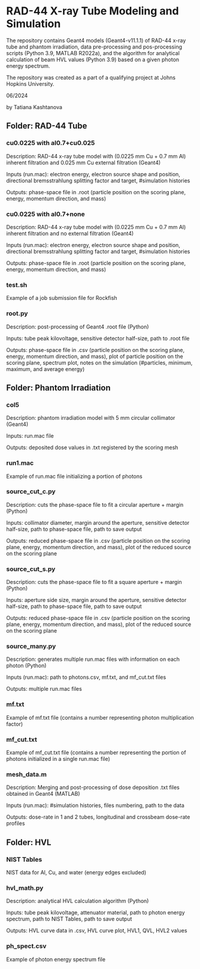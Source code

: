 # RAD-44 X-ray Tube Modeling and Simulation

The repository contains Geant4 models (Geant4-v11.1.1) of RAD-44 x-ray tube and phantom irradiation, data pre-processing and pos-processing scripts (Python 3.9, MATLAB R2022a), and the algorithm for analytical calculation of beam HVL values (Python 3.9) based on a given photon energy spectrum.

The repository was created as a part of a qualifying project at Johns Hopkins University.


06/2024

by Tatiana Kashtanova



## Folder: RAD-44 Tube

### cu0.0225 with al0.7+cu0.025
Description: RAD-44 x-ray tube model with (0.0225 mm Cu + 0.7 mm Al) inherent filtration and 0.025 mm Cu external filtration (Geant4)

Inputs (run.mac): electron energy, electron source shape and position, directional bremsstrahlung splitting factor and target, #simulation histories

Outputs: phase-space file in .root (particle position on the scoring plane, energy, momentum direction, and mass)


### cu0.0225 with al0.7+none
Description: RAD-44 x-ray tube model with (0.0225 mm Cu + 0.7 mm Al) inherent filtration and no external filtration (Geant4)

Inputs (run.mac): electron energy, electron source shape and position, directional bremsstrahlung splitting factor and target, #simulation histories

Outputs: phase-space file in .root (particle position on the scoring plane, energy, momentum direction, and mass)


### test.sh
Example of a job submission file for Rockfish

### root.py
Description: post-processing of Geant4 .root file (Python)

Inputs: tube peak kilovoltage, sensitive detector half-size, path to .root file

Outputs: phase-space file in .csv (particle position on the scoring plane, energy, momentum direction, and mass), plot of particle position on the scoring plane, spectrum plot, notes on the simulation (#particles, minimum, maximum, and average energy)


## Folder: Phantom Irradiation

### col5
Description: phantom irradiation model with 5 mm circular collimator (Geant4)

Inputs: run.mac file

Outputs: deposited dose values in .txt registered by the scoring mesh


### run1.mac
Example of run.mac file initializing a portion of photons

### source_cut_c.py
Description: cuts the phase-space file to fit a circular aperture + margin (Python)

Inputs: collimator diameter, margin around the aperture, sensitive detector half-size, path to phase-space file, path to save output

Outputs: reduced phase-space file in .csv (particle position on the scoring plane, energy, momentum direction, and mass), plot of the reduced source on the scoring plane


### source_cut_s.py
Description: cuts the phase-space file to fit a square aperture + margin (Python)

Inputs: aperture side size, margin around the aperture, sensitive detector half-size, path to phase-space file, path to save output

Outputs: reduced phase-space file in .csv (particle position on the scoring plane, energy, momentum direction, and mass), plot of the reduced source on the scoring plane


### source_many.py
Description: generates multiple run.mac files with information on each photon (Python)

Inputs (run.mac): path to photons.csv, mf.txt, and mf_cut.txt files

Outputs: multiple run.mac files

### mf.txt
Example of mf.txt file (contains a number representing photon multiplication factor)

### mf_cut.txt
Example of mf_cut.txt file (contains a number representing the portion of photons initialized in a single run.mac file)

### mesh_data.m
Description: Merging and post-processing of dose deposition .txt files obtained in Geant4 (MATLAB)

Inputs (run.mac): #simulation histories, files numbering, path to the data

Outputs: dose-rate in 1 and 2 tubes, longitudinal and crossbeam dose-rate profiles


## Folder: HVL

### NIST Tables
NIST data for Al, Cu, and water (energy edges excluded)

### hvl_math.py
Description: analytical HVL calculation algorithm (Python)

Inputs: tube peak kilovoltage, attenuator material, path to photon energy spectrum, path to NIST Tables, path to save output

Outputs: HVL curve data in .csv, HVL curve plot, HVL1, QVL, HVL2 values

### ph_spect.csv
Example of photon energy spectrum file


